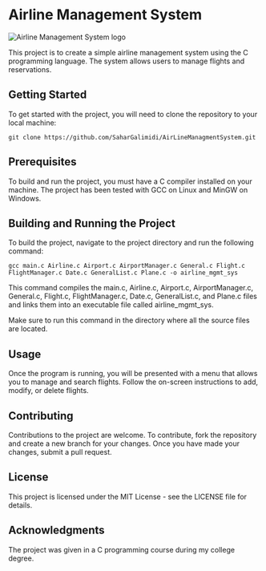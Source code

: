 <h1>Airline Management System</h1>
<img src="https://www.example.com/airline-management-system-logo.png" alt="Airline Management System logo">
<p>This project is to create a simple airline management system using the C programming language. The system allows users to manage flights and reservations.</p>

<h2>Getting Started</h2>
<p>To get started with the project, you will need to clone the repository to your local machine:</p>
<pre><code>git clone https://github.com/SaharGalimidi/AirLineManagmentSystem.git</code></pre>

<h2>Prerequisites</h2>
<p>To build and run the project, you must have a C compiler installed on your machine. The project has been tested with GCC on Linux and MinGW on Windows.</p>

<h2>Building and Running the Project</h2>
<p>To build the project, navigate to the project directory and run the following command:</p>
<pre><code>gcc main.c Airline.c Airport.c AirportManager.c General.c Flight.c FlightManager.c Date.c GeneralList.c Plane.c -o airline_mgmt_sys</code></pre>
<p>This command compiles the main.c, Airline.c, Airport.c, AirportManager.c, General.c, Flight.c, FlightManager.c, Date.c, GeneralList.c, and Plane.c files and links them into an executable file called airline_mgmt_sys.</p>

<p>Make sure to run this command in the directory where all the source files are located.</p>

<h2>Usage</h2>
<p>Once the program is running, you will be presented with a menu that allows you to manage and search flights. Follow the on-screen instructions to add, modify, or delete flights.</p>

<h2>Contributing</h2>
<p>Contributions to the project are welcome. To contribute, fork the repository and create a new branch for your changes. Once you have made your changes, submit a pull request.</p>

<h2>License</h2>
<p>This project is licensed under the MIT License - see the LICENSE file for details.</p>

<h2>Acknowledgments</h2>
<p>The project was given in a C programming course during my college degree.</p>
